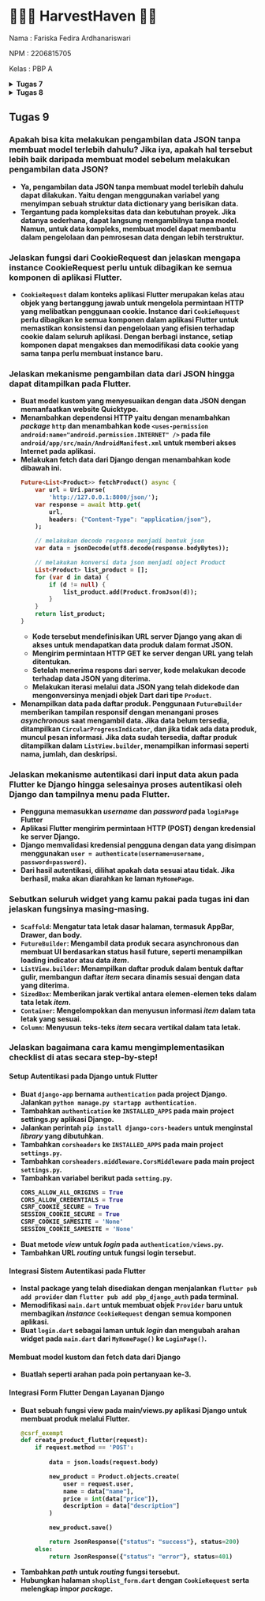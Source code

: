 # 🌾👨‍🌾 HarvestHaven 🚜🌽

Nama    : Fariska Fedira Ardhanariswari

NPM     : 2206815705

Kelas   : PBP A


<details>
<summary><b> Tugas 7 <b></summary>

### Apa perbedaan utama antara stateless dan stateful widget dalam konteks pengembangan aplikasi Flutter?
* *Stateless*
    * *Stateless widget* adalah *widget* statis yang berarti *widget* yang tidak dapat berubah.
    * *Stateless widget* tidak memiliki *internal state* yang dapat berubah setelah widget dibuat. *Internal state* adalah tempat *widget* menyimpan informasi yang diperlukan untuk berinteraksi dengan pengguna atau merespons perubahan data.        
    * Contoh penggunaan: teks, ikon, dan gambar statis.
* *Stateful*
    * *Stateful widget* adalah *widget* dinamis yang dapat berubah.
    * *Stateful widget* dapat mengubah tampilannya sesuai respons dari events yang dipicu interaksi user/perubahan data.
    * Contoh penggunaan: formulir input, daftar yang dapat di-*scroll*, dan layar dengan banyak elemen interaktif.

### Sebutkan seluruh widget yang kamu gunakan untuk menyelesaikan tugas ini dan jelaskan fungsinya masing-masing.
* MyHomePage: Widget utama yang mewarisi dari StatelessWidget, digunakan untuk membuat tampilan halaman utama aplikasi.
* Scaffold: `Scaffold` adalah widget yang digunakan untuk membuat kerangka dasar halaman.
* AppBar: `AppBar` adalah widget yang digunakan untuk menampilkan bagian atas halaman dalam aplikasi.
* SingleChildScrollView: Widget yang memungkinkan konten menjadi scrollable. 
* Padding: Digunakan untuk memberikan jarak dari tepi layar. 
* Column: `Column` adalah widget yang digunakan untuk menampilkan widget dalam tata letak vertikal.
* GridView.count: Widget yang digunakan untuk membuat tampilan grid dengan jumlah kolom yang telah ditentukan. 
* ShopCard: Widget yang digunakan untuk membuat tombol dengan ikon dan teks.
* Material: Widget yang digunakan untuk mengatur tampilan material design dalam aplikasi Flutter. 
* InkWell: Membuat area responsif terhadap sentuhan pengguna. Ketika tombol ditekan, respons ditentukan di dalam `onTap`.
* Icon: `Icon` digunakan untuk menampilkan ikon di dalam tombol.
* Text: `Text` adalah widget yang digunakan untuk menampilkan teks di dalam tombol.
* SnackBar: `SnackBar` adalah widget yang digunakan untuk menampilkan pesan sementara kepada pengguna.

### Jelaskan bagaimana cara kamu mengimplementasikan checklist di atas secara step-by-step.

#### Generate proyek
* Masuk ke dalam direktori tempat menyimpan proyek flutter.
* Membuat proyek Flutter baru dengan nama **harvest_haven**, dan masuk ke dalam direktori proyek tersebut.
    ```dart
    flutter create harvest_haven
    cd harvest_haven
    ```

#### Merapikan struktur proyek
* Pada direktori `harvest_haven/lib`, buat file baru bernama `menu.dart`.
* Tambahkan kode dibawah ini.
    ```dart
    import 'package:flutter/material.dart';
    ```
* Pindahkan `class MyHomePage ...` dari `main.dart' ke *file* 'menu.dart' dan hapus `class _MyHomePageState ...`
* Impor class `menu.dart` agar dapat diakses dari `main.dart.
    ```dart
    import 'package:harvest_haven/menu.dart';
    ```

#### Membuat widget pada flutter
* Ubah sifat *widget* halaman menu menjadi *stateless*.
    * Pada *file* `main.dart`, ubah `MyHomePage(title: 'Flutter Demo Home Page')` menjadi `MyHomePage()`.
    * Ubah bagian `({super.key, required this.title})` menjadi `({Key? key}) : super(key: key);`, hapus bagian `final String title;`, dan tambahkan Widget build.
    ```dart
    class MyHomePage extends StatelessWidget {
        MyHomePage({Key? key}) : super(key: key);

        @override
        Widget build(BuildContext context) {
            return Scaffold(
                ...
            );
        }
    }
    ```
* Menambahkan teks dan *card*.
    * Definisikan tipe list item
        ```dart
        class ShopItem {
            final String name;
            final IconData icon;

            ShopItem(this.name, this.icon);
        }
        ```
    * Pada `class MyHomePage`, di bawah kode `MyHomePage({Key? key}) : super(key: key);`, tambahkan barang-barang yang mau dijual (nama, harga, dan icon barang).
        ```dart
        final List<ShopItem> items = [
            ShopItem("Lihat Produk", Icons.checklist),
            ShopItem("Tambah Produk", Icons.add_shopping_cart),
            ShopItem("Logout", Icons.logout),
        ];
        ```
    * Tambahkan kode dibawah ini ke dalam `Widget build` untuk mengatur tampilannya.
        ```dart
        return Scaffold(
            appBar: AppBar(
                title: const Text(
                    'HarvestHaven',
                    style: TextStyle(
                        color: Colors.white, // Set the text color to white
                    ),
                ),
                backgroundColor: Colors.indigo,
            ),
            body: SingleChildScrollView(
                // Widget wrapper yang dapat discroll
                child: Padding(
                    padding: const EdgeInsets.all(10.0), // Set padding dari halaman
                    child: Column(
                        // Widget untuk menampilkan children secara vertikal
                        children: <Widget>[
                            const Padding(
                                padding: EdgeInsets.only(top: 10.0, bottom: 10.0),
                                // Widget Text untuk menampilkan tulisan dengan alignment center dan style yang sesuai
                                child: Text(
                                    'PBP Shop', // Text yang menandakan toko
                                    textAlign: TextAlign.center,
                                    style: TextStyle(
                                        fontSize: 30,
                                        fontWeight: FontWeight.bold,
                                    ),
                                ),
                            ),
                            // Grid layout
                            GridView.count(
                                // Container pada card kita.
                                primary: true,
                                padding: const EdgeInsets.all(20),
                                crossAxisSpacing: 10,
                                mainAxisSpacing: 10,
                                crossAxisCount: 3,
                                shrinkWrap: true,
                                children: items.map((ShopItem item) {
                                    // Iterasi untuk setiap item
                                    return ShopCard(item);
                                }).toList(),
                            ),
                        ],
                    ),
                ),
            ),
        );
        ```
    * Buat *widget stateless* baru untuk menampilkan *card*. Tambahkan juga bagian buttonColor untuk menentukan warna untuk setiap button serta kode untuk membuat snackbar.
        ```dart
        class ShopCard extends StatelessWidget {
            final ShopItem item;

            const ShopCard(this.item, {super.key}); // Constructor

            @override
            Widget build(BuildContext context) {
                Color buttonColor;

                if (item.name == "Lihat Item") {
                buttonColor = Colors.blueAccent;
                } else if (item.name == "Tambah Item") {
                buttonColor = Colors.blue;
                } else if (item.name == "Logout") {
                buttonColor = Colors.lightBlueAccent;
                } else {
                buttonColor = Colors.indigo;
                }

                return Material(
                    color: buttonColor,
                    child: InkWell(
                        // Area responsive terhadap sentuhan
                            onTap: () {
                            // Memunculkan SnackBar ketika diklik
                            ScaffoldMessenger.of(context)
                                ..hideCurrentSnackBar()
                                ..showSnackBar(SnackBar(
                                    content: Text("Kamu telah menekan tombol ${item.name}!")));
                        },
                        child: Container(
                            // Container untuk menyimpan Icon dan Text
                            padding: const EdgeInsets.all(8),
                            child: Center(
                                child: Column(
                                    mainAxisAlignment: MainAxisAlignment.center,
                                    children: [
                                        Icon(
                                            item.icon,
                                            color: Colors.white,
                                            size: 30.0,
                                        ),
                                        const Padding(padding: EdgeInsets.all(3)),
                                        Text(
                                            item.name,
                                            textAlign: TextAlign.center,
                                            style: const TextStyle(color: Colors.white),
                                        ),
                                    ],
                                ),
                            ),
                        ),
                    ),
                );
            }
        }
        ```
* Jalankan proyek melalui Terminal.
    ```dart
    flutter run
    ```
</details>

<details>
<summary><b> Tugas 8 <b></summary>

### Jelaskan perbedaan antara Navigator.push() dan Navigator.pushReplacement(), disertai dengan contoh mengenai penggunaan kedua metode tersebut yang tepat!
* Navigator.push()
    * Menambahkan rute baru ke *stack* rute/navigasi yang dikelola oleh `Navigator`. Method ini menambahkan rute tersebut ke bagian paling atas *stack*, sehingga rute tersebut yang ditampikan kepda pengguna. Pengguna dapat menggunakan tombol *back* untuk kembali ke rute sebelumnya.
    * Contoh:
        ```dart
        if (item.name == "Tambah Produk") {
            Navigator.push(context,
                MaterialPageRoute(builder: (context) => const ShopFormPage()));
        }
        ```
* Navigator.pushReplacement()
    * Method ini mengubah halaman dengan menggantikan rute halaman saat ini dengan halaman baru dan menghapus halaman sebelumnya dari *stack* rute.
    * Contoh:
        ```dart
        onTap: () {
            Navigator.pushReplacement(context,
                MaterialPageRoute(builder: (context) => MyHomePage(),
            ));
        },

### Jelaskan masing-masing layout widget pada Flutter dan konteks penggunaannya masing-masing!
* Drawer
    * Menyediakan menu navigasi aplikasi
    * Penggunaan: `LeftDrawer` pada `menu.dart` dan `ShopFormPage` untuk menampilkan pilihan navigasi pada bagian kiri layar.
* Form
    * Mengelola dan memfasilitasi validasi formulir.
    * Penggunaan: sebagai wadah dari *input field widget* pada berkas `shoplist_form.dart`
* GlobalKey<Formstate>
    * Mengidentifikasi dan mengakses status formulir.
    * Penggunaan: digunakan dengan widget `Form` untuk mengelola status formulir, seperti `validate()` dan `reset()`.
* TextFormField
    * Menyediakan tempat input teks
    * Penggunaan: pada `shoplist_form.dart` untuk menerima input `nama`, `jumlah`, dan `deskripsi`.
* ElevatedButton
    * Tombol yang memberikan efek naik ketika ditekan.
    * Penggunaan: sebagai tombol `save` untuk menyimpan data formulir.
* AlertDialog
    * Menampilkan dialog dengan judul dan konten tertentu.
    * Penggunaan: menampilkan informasi produk berhasil disimpan beserta ringkasan data.
* Stack
    * Menempatkan elemen-elemen diatas satu sama lain.
    * Penggunaan: Menempatkan widget secara bertumpuk diatas satu sama lain.
* Column
    * Mengatur elemen secara vertikal.
    * Penggunaan: pada `ShopFormPage` untuk menyusun *widget child* secara vertikal.

### Sebutkan apa saja elemen input pada form yang kamu pakai pada tugas kali ini dan jelaskan mengapa kamu menggunakan elemen input tersebut!
* Elemen input yang digunakan pada tugas ini yaitu `TextFormField`. `TextFormField` digunakan untuk memasukkan data dalam formulir serta menyediakan opsi untuk validasi input, seperti memastikan kolom input tidak boleh kosong serta memastikan tipe data input. Selain itu terdapat juga validator yang dapat memberikan *feedback* langsung saat pengguna memasukkan data. 

### Bagaimana penerapan clean architecture pada aplikasi Flutter?
Clean architecture adalah pengembangan aplikasi agar lebih terstruktur dengan pemisahan konsep bisnis atau logika aplikasi dengan konsep yang berhubungan dengan platform seperti *UI*, *state management*, dan sumber data eksternal.
* Domain
    * Di dalam lapisan ini, terdapat kode yang menangani logika bisnis aplikasi, seperti *entities* dan *usecases*.
* Data & Platform
    * Tempat menyimpan dan mengelola data, seperti Rest API, local database, dan Firebase.
* Presentation
    * Bagian yang menangani presentasi dan interaksi dengan pengguna.

### Jelaskan bagaimana cara kamu mengimplementasikan checklist di atas secara step-by-step!
#### Menambahkan Form dan Elemen Input
* Buat berkas baru dengan nama `shoplist_form.dart` dan tambahkan kode berikut.
    ```dart
    import 'package:flutter/material.dart';
    import 'package:shopping_list/widgets/left_drawer.dart';

    class ShopFormPage extends StatefulWidget {
        const ShopFormPage({super.key});

        @override
        State<ShopFormPage> createState() => _ShopFormPageState();
    }

    class _ShopFormPageState extends State<ShopFormPage> {
        final _formKey = GlobalKey<FormState>();
        String _name = "";
        int _price = 0;
        String _description = "";

        @override
        Widget build(BuildContext context) {
            return Scaffold(
                appBar: AppBar(
                    title: const Center(
                        child: Text(
                            'Form Tambah Produk',
                        ),
                    ),
                    backgroundColor: Colors.indigo,
                    foregroundColor: Colors.white,
                ),
                body: Form(
                    key: _formKey,
                    child: SingleChildScrollView(
                        child: Column()
                    ),
                ),
            );
        }
    }
    ```
    * Widget `Form` sebagai wadah *input field widget*
    * Widget `SingleChildScrollView` untuk membuat *child widget* di dalamnya *scrollable*
    * Variabel `-formKey`, atribut `key` berfungsi sebagai handler dari form state, validasi, dan penyimpanan form
* Buat widget `TextFormField` yang dibungkus dengan `Padding` sebagai *child* dari `Column `dan tambahkan atribut `crossAxixAlignment` untuk mengatur *alignment children* dari `Column`. Buat untuk field `name`, `amount`, dan `description`.
    ```dart
    child: Column(
        crossAxisAlignment: CrossAxisAlignment.start,
        children: [
            Padding(
                padding: const EdgeInsets.all(8.0),
                child: TextFormField(
                    decoration: InputDecoration(
                        hintText: "Nama Item",
                        labelText: "Nama Item",
                        border: OutlineInputBorder(
                            borderRadius: BorderRadius.circular(5.0),
                        ),
                    ),
                    onChanged: (String? value) {
                        setState(() {
                            _name = value!;
                        });
                    },
                    validator: (String? value) {
                        if (value == null || value.isEmpty) {
                            return "Nama tidak boleh kosong!";
                        }
                        return null;
                    },
                ),
            ),
            Padding(
                padding: const EdgeInsets.all(8.0),
                child: TextFormField(
                    decoration: InputDecoration(
                        hintText: "Jumlah",
                        labelText: "Jumlah",
                        border: OutlineInputBorder(
                            borderRadius: BorderRadius.circular(5.0),
                        ),
                    ),
                    onChanged: (String? value) {
                        setState(() {
                            _amount = int.parse(value!);
                        });
                    },
                    validator: (String? value) {
                        if (value == null || value.isEmpty) {
                            return "Jumlah tidak boleh kosong!";
                        }
                        if (int.tryParse(value) == null) {
                            return "Jumlah harus berupa angka!";
                        }
                        return null;
                    },
                ),
            ),
            Padding(
                padding: const EdgeInsets.all(8.0),
                child: TextFormField(
                    decoration: InputDecoration(
                    hintText: "Deskripsi",
                    labelText: "Deskripsi",
                        border: OutlineInputBorder(
                            borderRadius: BorderRadius.circular(5.0),
                        ),
                    ),
                    onChanged: (String? value) {
                        setState(() {
                            _description = value!;
                        });
                    },
                    validator: (String? value) {
                        if (value == null || value.isEmpty) {
                            return "Deskripsi tidak boleh kosong!";
                        }
                        return null;
                    },
                ),
            ),
    ```
* Buat tombol `Save` yang akan memunculkan *pop-up* data yang telat di-*input*.
    ```dart
    Align(
        alignment: Alignment.bottomCenter,
        child: Padding(
            padding: const EdgeInsets.all(8.0),
            child: ElevatedButton(
                style: ButtonStyle(
                    backgroundColor:
                        MaterialStateProperty.all(Colors.indigo),
                ),
                onPressed: () {
                    if (_formKey.currentState!.validate()) {}
                },
                child: const Text(
                    "Save",
                    style: TextStyle(color: Colors.white),
                ),
            ),
        ),
    ),
    ```

#### Memunculkan data
* Menambahkan ``showDialog()` pada bagian `onPressed()` untuk memunculkan *widget* `AlertDialog`.
    ```dart
    child: ElevatedButton(
        style: ButtonStyle(
            backgroundColor:
                MaterialStateProperty.all(Colors.indigo),
        ),
        onPressed: () {
            if (_formKey.currentState!.validate()) {
                showDialog(
                    context: context,
                    builder: (context) {
                        return AlertDialog(
                            title: const Text('Item berhasil tersimpan'),
                            content: SingleChildScrollView(
                                child: Column(
                                    crossAxisAlignment:
                                        CrossAxisAlignment.start,
                                    children: [
                                        Text('Nama: $_name'),
                                        Text('Jumlah: $_amount'),
                                        Text('Deskripsi: $_description'),
                                    ],
                                ),
                            ),
                            actions: [
                                TextButton(
                                    child: const Text('OK'),
                                    onPressed: () {
                                        Navigator.pop(context);
                                    },
                                ),
                            ],
                        );
                    },
                );
                _formKey.currentState!.reset();
            }   
        },
        child: const Text(
            "Save",
            style: TextStyle(color: Colors.white),
        ),
    ),
    ```

#### Menambahkan fitur navigasi pada tombol
* Pada *widget* `ShopItem` pada berkas `menu.dart` tambahkan navigasi ke halaman `Tambah Item`.
    ```dart
    if (item.name == "Tambah Item") {
        Navigator.push(context,
        MaterialPageRoute(builder: (context) => const ShopFormPage()));
    }
    ```

#### Membuat sebuah drawer pada aplikasi
* Membuat berkas baru pada direktori baru `widgets` pada direktori `lib` dengan nama `left_drawer.dart`.
* Impor `menu.dart` dan `shoplist_form.dart` agar bisa menjalankan navigasi ke halaman `MyHomePage` dan `ShopFormPage.
    ```dart
    import 'package:flutter/material.dart';
    import 'package:harvest_haven/menu.dart';
    import 'package:harvest_haven/shoplist_form.dart';
    ```
* Menambahkan kode di bawah untuk melakukan routing halaman-halaman yang diimpor serta menghias drawer pada bagian drawer header.
    ```dart
    class LeftDrawer extends StatelessWidget {
    const LeftDrawer({super.key});

    @override
    Widget build(BuildContext context) {
        return Drawer(
            child: ListView(
                children: [
                    const DrawerHeader(
                        decoration: BoxDecoration(
                            color: Colors.indigo,
                        ),
                        child: Column(
                            children: [
                                Text(
                                    'Shopping List',
                                    textAlign: TextAlign.center,
                                    style: TextStyle(
                                        fontSize: 30,
                                        fontWeight: FontWeight.bold,
                                        color: Colors.white,
                                    ),
                                ),
                                Padding(padding: EdgeInsets.all(10)),
                                    Text("Catat seluruh keperluan belanjamu di sini!",
                                    textAlign: TextAlign.center,
                                    style: TextStyle(
                                        fontSize: 15,
                                        fontWeight: FontWeight.normal,
                                    ),
                                ),
                            ],
                        ),
                    ),
                    ListTile(
                        leading: const Icon(Icons.home_outlined),
                        title: const Text('Halaman Utama'),
                        // Bagian redirection ke MyHomePage
                        onTap: () {
                            Navigator.pushReplacement(
                                context,
                                MaterialPageRoute(
                                    builder: (context) => MyHomePage(),
                                )
                            );
                        },
                    ),
                    ListTile(
                        leading: const Icon(Icons.add_shopping_cart),
                        title: const Text('Tambah Item'),
                        // Bagian redirection ke ShopFormPage
                        onTap: () {
                            Navigator.pushReplacement(
                                context,
                                MaterialPageRoute(
                                    builder: (context) => ShopFormPage(),
                                )
                            );
                        },
                    ),
                ],
            ),
        );
    }
    ```
* Masukkan drawer menu ke halaman `menu.dart`.
    ```dart
    import 'package:shopping_list/widgets/left_drawer.dart';
    ...
    return Scaffold(
        appBar: AppBar(
            title: const Text(
                'Shopping List',
            ),
            backgroundColor: Colors.indigo,
            foregroundColor: Colors.white,
        ),
        // Masukkan drawer sebagai parameter nilai drawer dari widget Scaffold
        drawer: const LeftDrawer(),
    ```

#### Lakukan *Refactoring File*
</details>

## Tugas 9

### Apakah bisa kita melakukan pengambilan data JSON tanpa membuat model terlebih dahulu? Jika iya, apakah hal tersebut lebih baik daripada membuat model sebelum melakukan pengambilan data JSON?
* Ya, pengambilan data JSON tanpa membuat model terlebih dahulu dapat dilakukan. Yaitu dengan menggunakan variabel yang menyimpan sebuah struktur data dictionary yang berisikan data.
* Tergantung pada kompleksitas data dan kebutuhan proyek. Jika datanya sederhana, dapat langsung mengambilnya tanpa model. Namun, untuk data kompleks, membuat model dapat membantu dalam pengelolaan dan pemrosesan data dengan lebih terstruktur.

### Jelaskan fungsi dari CookieRequest dan jelaskan mengapa instance CookieRequest perlu untuk dibagikan ke semua komponen di aplikasi Flutter.
* `CookieRequest` dalam konteks aplikasi Flutter merupakan kelas atau objek yang bertanggung jawab untuk mengelola permintaan HTTP yang melibatkan penggunaan cookie. Instance dari `CookieRequest` perlu dibagikan ke semua komponen dalam aplikasi Flutter untuk memastikan konsistensi dan pengelolaan yang efisien terhadap cookie dalam seluruh aplikasi. Dengan berbagi instance, setiap komponen dapat mengakses dan memodifikasi data cookie yang sama tanpa perlu membuat instance baru. 

### Jelaskan mekanisme pengambilan data dari JSON hingga dapat ditampilkan pada Flutter.
* Buat model kustom yang menyesuaikan dengan data JSON dengan memanfaatkan website Quicktype.
* Menambahkan dependensi HTTP yaitu dengan menambahkan *package* `http` dan menambahkan kode `<uses-permission android:name="android.permission.INTERNET" />` pada file `android/app/src/main/AndroidManifest.xml` untuk memberi akses Internet pada aplikasi.
* Melakukan fetch data dari Django dengan menambahkan kode dibawah ini.
    ```dart
    Future<List<Product>> fetchProduct() async {
        var url = Uri.parse(
            'http://127.0.0.1:8000/json/');
        var response = await http.get(
            url,
            headers: {"Content-Type": "application/json"},
        );

        // melakukan decode response menjadi bentuk json
        var data = jsonDecode(utf8.decode(response.bodyBytes));

        // melakukan konversi data json menjadi object Product
        List<Product> list_product = [];
        for (var d in data) {
            if (d != null) {
                list_product.add(Product.fromJson(d));
            }
        }
        return list_product;
    }
    ```
    * Kode tersebut mendefinisikan URL server Django yang akan di akses untuk mendapatkan data produk dalam format JSON.
    * Mengirim permintaan HTTP GET ke server dengan URL yang telah ditentukan.
    * Setelah menerima respons dari server, kode melakukan decode terhadap data JSON yang diterima.
    * Melakukan iterasi melalui data JSON yang telah didekode dan mengonversinya menjadi objek Dart dari tipe `Product`. 
* Menampilkan data pada daftar produk. Penggunaan `FutureBuilder` memberikan tampilan responsif dengan menangani proses *asynchronous* saat mengambil data. Jika data belum tersedia, ditampilkan `CircularProgressIndicator`, dan jika tidak ada data produk, muncul pesan informasi. Jika data sudah tersedia, daftar produk ditampilkan dalam `ListView.builder`, menampilkan informasi seperti nama, jumlah, dan deskripsi. 

### Jelaskan mekanisme autentikasi dari input data akun pada Flutter ke Django hingga selesainya proses autentikasi oleh Django dan tampilnya menu pada Flutter.
* Pengguna memasukkan *username* dan *password* pada `loginPage` Flutter
* Aplikasi Flutter mengirim permintaan HTTP (POST) dengan kredensial ke server Django.
* Django memvalidasi kredensial pengguna dengan data yang disimpan menggunakan `user = authenticate(username=username, password=password)`.
* Dari hasil autentikasi, dilihat apakah data sesuai atau tidak. Jika berhasil, maka akan diarahkan ke laman `MyHomePage`.

### Sebutkan seluruh widget yang kamu pakai pada tugas ini dan jelaskan fungsinya masing-masing.
*  `Scaffold`: Mengatur tata letak dasar halaman, termasuk AppBar, Drawer, dan body.
* `FutureBuilder`: Mengambil data produk secara asynchronous dan membuat UI berdasarkan status hasil future, seperti menampilkan loading indicator atau data *item*.
* `ListView.builder`: Menampilkan daftar produk dalam bentuk daftar gulir, membangun daftar *item* secara dinamis sesuai dengan data yang diterima.
* `SizedBox`: Memberikan jarak vertikal antara elemen-elemen teks dalam tata letak *item*.
* `Container`: Mengelompokkan dan menyusun informasi *item* dalam tata letak yang sesuai.
* `Column`: Menyusun teks-teks *item* secara vertikal dalam tata letak.

### Jelaskan bagaimana cara kamu mengimplementasikan checklist di atas secara step-by-step! 

#### Setup Autentikasi pada Django untuk Flutter
* Buat `django-app` bernama `authentication` pada project Django. Jalankan `python manage.py startapp authentication`.
* Tambahkan `authentication` ke `INSTALLED_APPS` pada main project settings.py aplikasi Django.
* Jalankan perintah `pip install django-cors-headers` untuk menginstal *library* yang dibutuhkan.
* Tambahkan `corsheaders` ke `INSTALLED_APPS` pada main project `settings.py`.
* Tambahkan `corsheaders.middleware.CorsMiddleware` pada main project `settings.py`.
* Tambahkan variabel berikut pada `setting.py`.
    ```python
    CORS_ALLOW_ALL_ORIGINS = True
    CORS_ALLOW_CREDENTIALS = True
    CSRF_COOKIE_SECURE = True
    SESSION_COOKIE_SECURE = True
    CSRF_COOKIE_SAMESITE = 'None'
    SESSION_COOKIE_SAMESITE = 'None'
    ```
* Buat metode *view* untuk *login* pada `authentication/views.py`.
* Tambahkan URL *routing* untuk fungsi login tersebut.

#### Integrasi Sistem Autentikasi pada Flutter
* Instal package yang telah disediakan dengan menjalankan `flutter pub add provider` dan `flutter pub add pbp_django_auth` pada terminal.
* Memodifikasi `main.dart` untuk membuat objek `Provider` baru untuk membagikan *instance* `CookieRequest` dengan semua komponen aplikasi.
* Buat `login.dart` sebagai laman untuk *login* dan mengubah arahan widget pada `main.dart` dari `MyHomePage()` ke `LoginPage()`.

#### Membuat model kustom dan fetch data dari Django
* Buatlah seperti arahan pada poin pertanyaan ke-3.

#### Integrasi Form Flutter Dengan Layanan Django
* Buat sebuah fungsi view pada main/views.py aplikasi Django untuk membuat produk melalui Flutter.
    ```python
    @csrf_exempt
    def create_product_flutter(request):
        if request.method == 'POST':
            
            data = json.loads(request.body)

            new_product = Product.objects.create(
                user = request.user,
                name = data["name"],
                price = int(data["price"]),
                description = data["description"]
            )

            new_product.save()

            return JsonResponse({"status": "success"}, status=200)
        else:
            return JsonResponse({"status": "error"}, status=401)
    ```
* Tambahkan *path* untuk *routing* fungsi tersebut.
* Hubungkan halaman `shoplist_form.dart` dengan `CookieRequest` serta melengkap impor *package*.